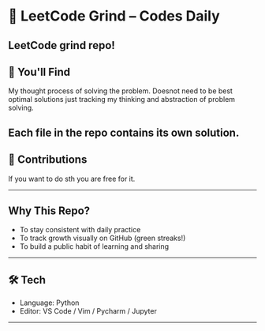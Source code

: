 # 🧠 LeetCode Grind – Codes Daily

LeetCode grind repo!  
---

## 📂 You'll Find

My thought process of solving the problem.
Doesnot need to be best optimal solutions just tracking my thinking and abstraction of problem solving.

Each file in the repo contains its own solution.
---

## 🧪 Contributions

If you want to do sth you are free for it.

---

## Why This Repo?

- To stay consistent with daily practice
- To track growth visually on GitHub (green streaks!)
- To build a public habit of learning and sharing

---

## 🛠 Tech

- Language: Python
- Editor: VS Code / Vim / Pycharm / Jupyter

---



